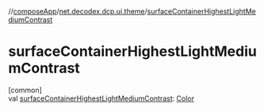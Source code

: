 //[composeApp](../../index.md)/[net.decodex.dcp.ui.theme](index.md)/[surfaceContainerHighestLightMediumContrast](surface-container-highest-light-medium-contrast.md)

# surfaceContainerHighestLightMediumContrast

[common]\
val [surfaceContainerHighestLightMediumContrast](surface-container-highest-light-medium-contrast.md): [Color](https://developer.android.com/reference/kotlin/androidx/compose/ui/graphics/Color.html)
